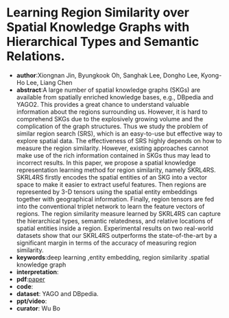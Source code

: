 # Learning Region Similarity over Spatial Knowledge Graphs with Hierarchical Types and Semantic Relations.
- **author**:Xiongnan Jin, Byungkook Oh, Sanghak Lee, Dongho Lee, Kyong-Ho Lee, Liang Chen   
- **abstract**:A large number of spatial knowledge graphs (SKGs) are available from spatially enriched knowledge bases, e.g., DBpedia and YAGO2. This provides a great chance to understand valuable information about the regions surrounding us. However, it is hard to comprehend SKGs due to the explosively growing volume and the complication of the graph structures. Thus we study the problem of similar region search (SRS), which is an easy-to-use but effective way to explore spatial data. The effectiveness of SRS highly depends on how to measure the region similarity. However, existing approaches cannot make use of the rich information contained in SKGs thus may lead to incorrect results. In this paper, we propose a spatial knowledge representation learning method for region similarity, namely SKRL4RS. SKRL4RS firstly encodes the spatial entities of an SKG into a vector space to make it easier to extract useful features. Then regions are represented by 3-D tensors using the spatial entity embeddings together with geographical information. Finally, region tensors are fed into the conventional triplet network to learn the feature vectors of regions. The region similarity measure learned by SKRL4RS can capture the hierarchical types, semantic relatedness, and relative locations of spatial entities inside a region. Experimental results on two real-world datasets show that our SKRL4RS outperforms the state-of-the-art by a significant margin in terms of the accuracy of measuring region similarity.
- **keywords**:deep learning ,entity embedding, region similarity .spatial knowledge graph
- **interpretation**:
- **pdf**:[paper](https://dl.acm.org/doi/pdf/10.1145/3357384.3358008)
- **code**: 
- **dataset**: YAGO and DBpedia.
- **ppt/video**:
- **curator**: Wu Bo